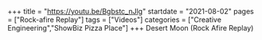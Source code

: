 +++
title = "https://youtu.be/Bgbstc_nJlg"
startdate = "2021-08-02"
pages = ["Rock-afire Replay"]
tags = ["Videos"]
categories = ["Creative Engineering","ShowBiz Pizza Place"]
+++
Desert Moon (Rock Afire Replay)
